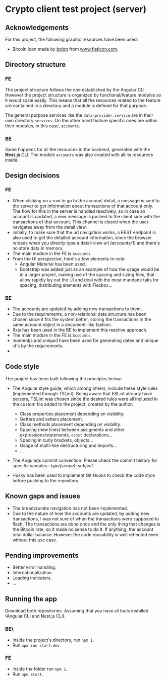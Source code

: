 # Crypto client test project (server)

## Acknowledgements
For this project, the following graphic resources have been used:
* Bitcoin icon made by <a href="https://www.flaticon.com/authors/bqlqn" title="bqlqn">bqlqn</a> from <a href="https://www.flaticon.com/" title="Flaticon"> www.flaticon.com</a>.

## Directory structure

### FE
The project structure follows the one established by the Angular CLI. However the project structure is organized by 
functional/feature modules so it would scale easily. This means that all the resources related to the feature
are contained in a directory and a module is defined for that purpose.

The general purpose services like the ```data-provider.service``` are in their own directory ```services```.
On the other hand feature specific ones are within their modules, in this case, ```accounts```.

### BE
Same happens for all the resources in the backend, generated with the **Nest.js** CLI. The module ```accounts``` was also created
with all its resources inside.

## Design decisions

### FE

* When clicking on a row to go to the account detail, a message is sent to the server to get information
about transactions of that account only. The flow for this in the server is handled reactively, so in case 
an account is updated, a new message is pushed to the client side with the transactions of that account. This channel
is closed when the user navigates away from the detail view.
* Initially, to make sure that the url navigation works, a REST endpoint is also used to get the detailed account information, since
the browser reloads when you directly type a detail view url _(accounts/1)_ and there's no store data in memory.
* The main module in the FE is ```Accounts```.
* From the UI perspective, here's a few elements to note:
  * Angular Material has been used.
  * Bootstrap was added just as an example of how the usage would be in a larger project, making use
  of the spacing and sizing files, that allow rapidly lay out the UI and deal with the most mundane
  taks for spacing, distributing elements with Flexbox...

### BE
* The accounts are updated by adding new transactions to them.
* Due to the requirements, a non-relational data structure has been chosen since it fits the system better,
storing the transactions in the same account object in a document-like fashion.
* Rxjs has been used in the BE to implement this reactive approach.
* The main module in the FE is ```Accounts```.
* momentjs and uniquid have been used for generating dates and unique id's by the requirements.
* 

## Code style
The project has been built following the principles below:
* The Angular style guide, which among others, include these style rules (implemented through TSLint). Being aware
that ESLint already have parsers, TSLint was chosen since the desired rules were all included in the custom
file added to the project, created by the author:
  * Class properties placement depending on visibility.
  * Getters and setters placement.
  * Class methods placement depending on visibility.
  * Spacing (new lines) between assigments and other expressions/statements, `const` declarations...
  * Spacing in curly brackets, objects...
  * Usage of multi-line destructuring and imports...
  * ...

* The Angularjs commit convention. Please check the commit history for specific samples.: *type(scope): subject*.
* Husky has been used to implement Git Hooks to check the code style before pushing to the repository.  


## Known gaps and issues
* The breadcrumbs navigation has not been implemented.
* Due to the nature of how the accounts are updated, by adding new transactions, I was not sure of when the
transactions were supposed to flash. The transactions are done once and the only thing that changes is the
Bitcoin rate, so it made no sense to do it. If anything, the account total dollar balance. However the code
reusability is well reflected even without this use case.


## Pending improvements
* Better error handling.
* Internationalization.
* Loading indicators.
* ...


## Running the app
Download both repositories. Assuming that you have all tools installed (Angular CLI and Nest.js CLI).

### BE\
* Inside the project's directory, run ```npm i```.
* Run ```npm run start:dev```.

### FE
* Inside the folder run ```npm i```.
* Run ```npm start```.


